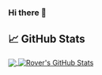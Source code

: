 ### Hi there 👋

## &#x1f4c8; GitHub Stats

<a href="https://github.com/LaughingRover/LaughingRover">
  <img align="center" src="https://github-readme-stats.vercel.app/api/top-langs/?username=LaughingRover&hide=java,html&title_color=ffffff&text_color=c9cacc&icon_color=2bbc8a&bg_color=1d1f21" />
</a>
</a>
<a href="https://github.com/LaughingRover/LaughingRover">
  <img align="center" src="https://github-readme-stats.vercel.app/api?username=LaughingRover&layout=compact&show_icons=true&line_height=27&count_private=true&title_color=ffffff&text_color=c9cacc&icon_color=2bbc8a&bg_color=1d1f21" alt="Rover's GitHub Stats" />
</a>

<!--
**LaughingRover/LaughingRover** is a ✨ _special_ ✨ repository because its `README.md` (this file) appears on your GitHub profile.

Here are some ideas to get you started:

- 🔭 I’m currently working on ...
- 🌱 I’m currently learning ...
- 👯 I’m looking to collaborate on ...
- 🤔 I’m looking for help with ...
- 💬 Ask me about ...
- 📫 How to reach me: ...
- 😄 Pronouns: ...
- ⚡ Fun fact: ...
-->
